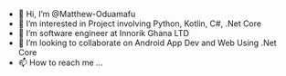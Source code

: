- 👋 Hi, I’m @Matthew-Oduamafu
- 👀 I’m interested in Project involving Python, Kotlin, C#, .Net Core
- 🌱 I’m software engineer at Innorik Ghana LTD
- 💞️ I’m looking to collaborate on Android App Dev and Web Using .Net Core
- 📫 How to reach me ...

<!---
Matthew-Oduamafu/Matthew-Oduamafu is a ✨ special ✨ repository because its `README.md` (this file) appears on your GitHub profile.
You can click the Preview link to take a look at your changes.
--->
